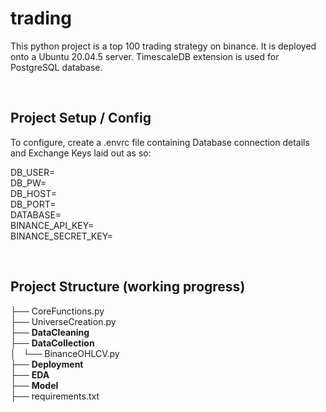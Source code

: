 # trading

This python project is a top 100 trading strategy on binance. It is deployed onto a Ubuntu 20.04.5 server. TimescaleDB extension is used for PostgreSQL database.

<br />

## Project Setup / Config 

To configure, create a .envrc file containing Database connection details and Exchange Keys laid out as so:

DB_USER=<br />
DB_PW=<br />
DB_HOST=<br />
DB_PORT=<br />
DATABASE=<br />
BINANCE_API_KEY=<br /> 
BINANCE_SECRET_KEY=<br />

<br />

## Project Structure (working progress)
├── CoreFunctions.py<br />
├── UniverseCreation.py<br />
├── **DataCleaning**<br />
├── **DataCollection**<br />
│   └── BinanceOHLCV.py<br />
├── **Deployment**<br />
├── **EDA**<br />
├── **Model**<br />
├── requirements.txt<br />

